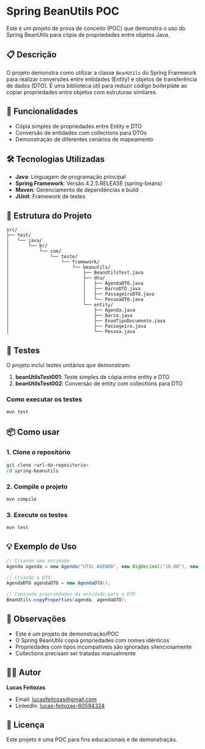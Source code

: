 # Spring BeanUtils POC

Este é um projeto de prova de conceito (POC) que demonstra o uso do Spring BeanUtils para cópia de propriedades entre objetos Java.

## 📋 Descrição

O projeto demonstra como utilizar a classe `BeanUtils` do Spring Framework para realizar conversões entre entidades (Entity) e objetos de transferência de dados (DTO). É uma biblioteca útil para reduzir código boilerplate ao copiar propriedades entre objetos com estruturas similares.

## 🚀 Funcionalidades

- Cópia simples de propriedades entre Entity e DTO
- Conversão de entidades com collections para DTOs
- Demonstração de diferentes cenários de mapeamento

## 🛠️ Tecnologias Utilizadas

- **Java**: Linguagem de programação principal
- **Spring Framework**: Versão 4.2.5.RELEASE (spring-beans)
- **Maven**: Gerenciamento de dependências e build
- **JUnit**: Framework de testes

## 📁 Estrutura do Projeto

```
src/
├── test/
│   └── java/
│       └── br/
│           └── com/
│               └── teste/
│                   └── framework/
│                       └── beanutils/
│                           ├── BeanUtilsTest.java
│                           ├── dto/
│                           │   ├── AgendaDTO.java
│                           │   ├── BarcoDTO.java
│                           │   ├── PassageiroDTO.java
│                           │   └── PessoaDTO.java
│                           └── entity/
│                               ├── Agenda.java
│                               ├── Barco.java
│                               ├── EnumTipoDocumento.java
│                               ├── Passageiro.java
│                               └── Pessoa.java
```

## 🧪 Testes

O projeto inclui testes unitários que demonstram:

1. **beanUtilsTest001**: Teste simples de cópia entre entity e DTO
2. **beanUtilsTest002**: Conversão de entity com collections para DTO

### Como executar os testes

```bash
mvn test
```

## 📦 Como usar

### 1. Clone o repositório
```bash
git clone <url-do-repositorio>
cd spring-beanutils
```

### 2. Compile o projeto
```bash
mvn compile
```

### 3. Execute os testes
```bash
mvn test
```

## 💡 Exemplo de Uso

```java
// Criando uma entidade
Agenda agenda = new Agenda("UTIL AGENDA", new BigDecimal("10.00"), new Date(), 1);

// Criando o DTO
AgendaDTO agendaDTO = new AgendaDTO();

// Copiando propriedades da entidade para o DTO
BeanUtils.copyProperties(agenda, agendaDTO);
```

## 📝 Observações

- Este é um projeto de demonstração/POC
- O Spring BeanUtils copia propriedades com nomes idênticos
- Propriedades com tipos incompatíveis são ignoradas silenciosamente
- Collections precisam ser tratadas manualmente

## 👨‍💻 Autor

**Lucas Feitozas**
- Email: lucasfeitozas@gmail.com
- LinkedIn: [lucas-feitozas-60594324](https://www.linkedin.com/in/lucas-feitozas-60594324)

## 📄 Licença

Este projeto é uma POC para fins educacionais e de demonstração.
